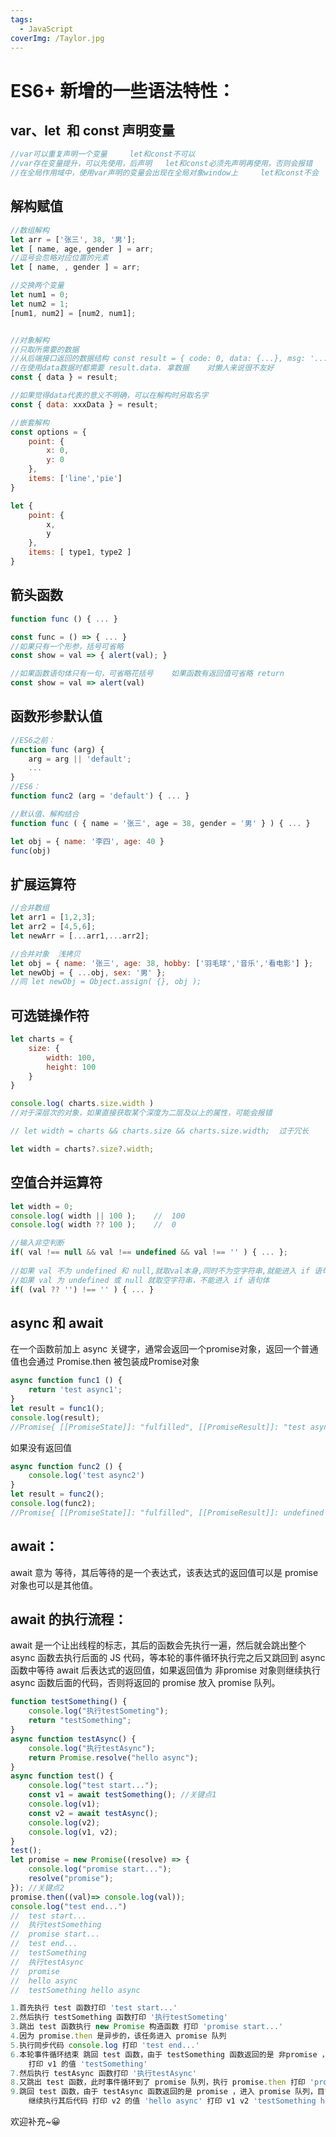 ```yaml
---
tags:
  - JavaScript
coverImg: /Taylor.jpg
---
```


# ES6+ 新增的一些语法特性：

## var、let  和 const 声明变量

```javascript
//var可以重复声明一个变量		let和const不可以
//var存在变量提升，可以先使用，后声明	let和const必须先声明再使用，否则会报错
//在全局作用域中，使用var声明的变量会出现在全局对象window上		let和const不会
```

## 解构赋值

```javascript
//数组解构
let arr = ['张三', 38, '男'];
let [ name, age, gender ] = arr;	
//逗号会忽略对应位置的元素
let [ name, , gender ] = arr;

//交换两个变量
let num1 = 0;
let num2 = 1;
[num1, num2] = [num2, num1];


//对象解构	
//只取所需要的数据
//从后端接口返回的数据结构 const result = { code: 0, data: {...}, msg: '...'  }
//在使用data数据时都需要 result.data. 拿数据	对懒人来说很不友好
const { data } = result;

//如果觉得data代表的意义不明确，可以在解构时另取名字
const { data: xxxData } = result;

//嵌套解构
const options = {
    point: {
        x: 0,
        y: 0
    },
    items: ['line','pie']
}

let {
    point: {
	    x,
    	y
    },
    items: [ type1, type2 ]
}
```

## 箭头函数

```javascript
function func () { ... }

const func = () => { ... }
//如果只有一个形参，括号可省略
const show = val => { alert(val); }

//如果函数语句体只有一句，可省略花括号	如果函数有返回值可省略 return
const show = val => alert(val)
```

## 函数形参默认值

```javascript
//ES6之前：
function func (arg) {
    arg = arg || 'default';
    ...
}
//ES6：
function func2 (arg = 'default') { ... }
```

```javascript
//默认值、解构结合
function func ( { name = '张三', age = 38, gender = '男' } ) { ... }

let obj = { name: '李四', age: 40 }
func(obj)
```

## 扩展运算符

```javascript
//合并数组
let arr1 = [1,2,3];
let arr2 = [4,5,6];
let newArr = [...arr1,...arr2];

//合并对象	浅拷贝
let obj = { name: '张三', age: 38, hobby: ['羽毛球','音乐','看电影'] };
let newObj = { ...obj, sex: '男' };
//同	let newObj = Object.assign( {}, obj );
```

## 可选链操作符

```javascript
let charts = {
	size: {
        width: 100,
        height: 100
    }
}

console.log( charts.size.width )
//对于深层次的对象，如果直接获取某个深度为二层及以上的属性，可能会报错

// let width = charts && charts.size && charts.size.width;	过于冗长

let width = charts?.size?.width;
```

## 空值合并运算符

```javascript
let width = 0;
console.log( width || 100 );	//	100
console.log( width ?? 100 );	//	0

//输入非空判断
if( val !== null && val !== undefined && val !== '' ) { ... };
                                                       
//如果 val 不为 undefined 和 null,就取val本身,同时不为空字符串,就能进入 if 语句体                           
//如果 val 为 undefined 或 null 就取空字符串，不能进入 if 语句体
if( (val ?? '') !== '' ) { ... }
```

## async 和 await

在一个函数前加上 async 关键字，通常会返回一个promise对象，返回一个普通值也会通过 Promise.then 被包装成Promise对象

```javascript
async function func1 () {
	return 'test async1';
}
let result = func1();
console.log(result);
//Promise{ [[PromiseState]]: "fulfilled", [[PromiseResult]]: "test async" }
```

如果没有返回值

```javascript
async function func2 () {
	console.log('test async2')
}
let result = func2();
console.log(func2);
//Promise{ [[PromiseState]]: "fulfilled", [[PromiseResult]]: undefined }
```

## await：

await 意为 等待，其后等待的是一个表达式，该表达式的返回值可以是 promise 对象也可以是其他值。

## await 的执行流程：

await 是一个让出线程的标志，其后的函数会先执行一遍，然后就会跳出整个 async 函数去执行后面的 JS 代码，等本轮的事件循环执行完之后又跳回到 async 函数中等待 await 后表达式的返回值，如果返回值为 非promise 对象则继续执行 async 函数后面的代码，否则将返回的 promise 放入 promise 队列。

```javascript
function testSomething() {
    console.log("执行testSometing");
    return "testSomething";
}
async function testAsync() {
    console.log("执行testAsync");
    return Promise.resolve("hello async");
}
async function test() {
    console.log("test start...");
    const v1 = await testSomething(); //关键点1
    console.log(v1);
    const v2 = await testAsync();
    console.log(v2);
    console.log(v1, v2);
}
test();
let promise = new Promise((resolve) => { 
    console.log("promise start..."); 
    resolve("promise");
}); //关键点2
promise.then((val)=> console.log(val));
console.log("test end...")
//	test start...		
//	执行testSomething
//	promise start...
//	test end...
//	testSomething
//	执行testAsync
//	promise
//	hello async
//	testSomething hello async

1.首先执行 test 函数打印 'test start...'
2.然后执行 testSomething 函数打印 '执行testSometing'
3.跳出 test 函数执行 new Promise 构造函数 打印 'promise start...'
4.因为 promise.then 是异步的，该任务进入 promise 队列
5.执行同步代码 console.log 打印 'test end...'
6.本轮事件循环结束 跳回 test 函数，由于 testSomething 函数返回的是 非promise ，继续执行后面的代码
	打印 v1 的值 'testSomething'
7.然后执行 testAsync 函数打印 '执行testAsync'
8.又跳出 test 函数，此时事件循环到了 promise 队列，执行 promise.then 打印 'promise'
9.跳回 test 函数，由于 testAsync 函数返回的是 promise ，进入 promise 队列，目前没有其他可执行代码，
	继续执行其后代码 打印 v2 的值 'hello async'	打印 v1 v2 'testSomething hello async'
```

欢迎补充~😀
